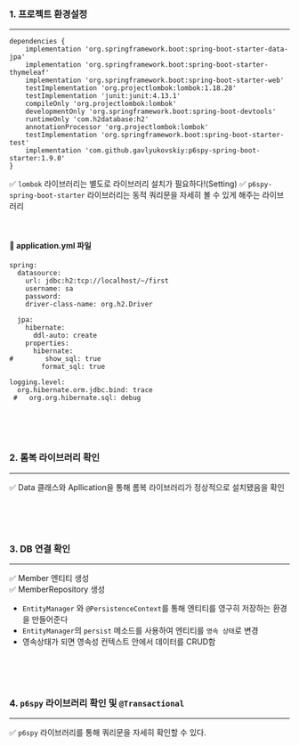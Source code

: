 ### 1. 프로젝트 환경설정
___

```
dependencies {
	implementation 'org.springframework.boot:spring-boot-starter-data-jpa'
	implementation 'org.springframework.boot:spring-boot-starter-thymeleaf'
	implementation 'org.springframework.boot:spring-boot-starter-web'
	testImplementation 'org.projectlombok:lombok:1.18.28'
    testImplementation 'junit:junit:4.13.1'
    compileOnly 'org.projectlombok:lombok'
	developmentOnly 'org.springframework.boot:spring-boot-devtools'
	runtimeOnly 'com.h2database:h2'
	annotationProcessor 'org.projectlombok:lombok'
	testImplementation 'org.springframework.boot:spring-boot-starter-test'
	implementation 'com.github.gavlyukovskiy:p6spy-spring-boot-starter:1.9.0'
}
```

✅ `lombok` 라이브러리는 별도로 라이브러리 설치가 필요하다!(Setting)
✅ `p6spy-spring-boot-starter` 라이브러리는 동적 쿼리문을 자세히 볼 수 있게 해주는 라이브러리

<br>

#### 💾 application.yml 파일

```
spring:
  datasource:
    url: jdbc:h2:tcp://localhost/~/first
    username: sa
    password:
    driver-class-name: org.h2.Driver

  jpa:
    hibernate:
      ddl-auto: create
    properties:
      hibernate:
#        show_sql: true
        format_sql: true

logging.level:
  org.hibernate.orm.jdbc.bind: trace
 #   org.org.hibernate.sql: debug
```


<br>
<br>
<br>

### 2. 롬복 라이브러리 확인
___
✅ Data 클래스와 Apllication을 통해 롬복 라이브러리가 정상적으로 설치됐음을 확인

<br>
<br>
<br>

### 3. DB 연결 확인
___

✅ Member 엔티티 생성<br>
✅ MemberRepository 생성
  - `EntityManager` 와 `@PersistenceContext`를 통해 엔티티를 영구히 저장하는 환경을 만들어준다
 - `EntityManager`의 `persist` 메소드를 사용하여 엔티티를 `영속 상태`로 변경
 - 영속상태가 되면 영속성 컨텍스트 안에서 데이터를 CRUD함

<br>
<br>
<br>

### 4. `p6spy` 라이브러리 확인 및 `@Transactional`
___
✅ `p6spy` 라이브러리를 통해 쿼리문을 자세히 확인할 수 있다.<br>